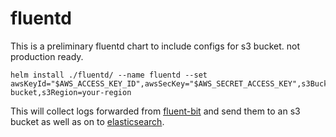 # fluentd

This is a preliminary fluentd chart to include configs for s3 bucket. not production ready. 
```
helm install ./fluentd/ --name fluentd --set awsKeyId="$AWS_ACCESS_KEY_ID",awsSecKey="$AWS_SECRET_ACCESS_KEY",s3Bucket=your-bucket,s3Region=your-region
```
This will collect logs forwarded from [fluent-bit](https://github.com/samsung-cnct/chart-fluent-bit) and send them to an s3 bucket as well as on to [elasticsearch](https://github.com/samsung-cnct/chart-elasticsearch).  